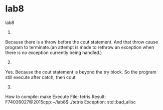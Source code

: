 # lab8
lab8

1. 
Because there is a throw before the cout statement.
And that throw cause program to terminate.(an attempt 
is made to rethrow an exception when there is no exception currently being handled.)

2. 
Yes. 
Because the cout statement is beyond the try block. 
So the program still execute after catch, then cout.

3. 
How to compile: make 
Execute File: tetris 
Result: 
  F74036027@2015cpp:~/lab8$ 
  ./tetris Exception: std::bad_alloc
